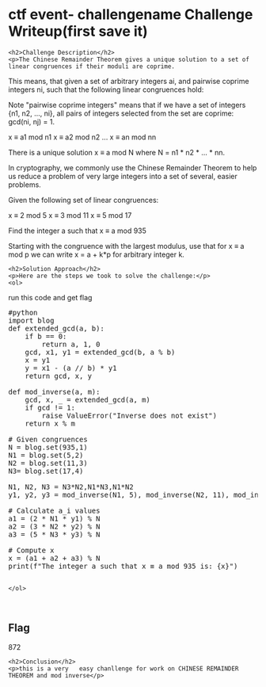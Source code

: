 
<!DOCTYPE html>
<html>

<body>
    <h1>ctf event- challengename Challenge Writeup(first save it)</h1>

    <h2>Challenge Description</h2>
    <p>The Chinese Remainder Theorem gives a unique solution to a set of linear congruences if their moduli are coprime.

This means, that given a set of arbitrary integers ai, and pairwise coprime integers ni, such that the following linear congruences hold:

 Note "pairwise coprime integers" means that if we have a set of integers {n1, n2, ..., ni}, all pairs of integers selected from the set are coprime: gcd(ni, nj) = 1.


x ≡ a1 mod n1
x ≡ a2 mod n2
...
x ≡ an mod nn


There is a unique solution x ≡ a mod N where N = n1 * n2 * ... * nn.

In cryptography, we commonly use the Chinese Remainder Theorem to help us reduce a problem of very large integers into a set of several, easier problems.

Given the following set of linear congruences:

x ≡ 2 mod 5
x ≡ 3 mod 11
x ≡ 5 mod 17


Find the integer a such that x ≡ a mod 935

 Starting with the congruence with the largest modulus, use that for x ≡ a mod p we can write x = a + k*p for arbitrary integer k.
 
</p>
 
    <h2>Solution Approach</h2>
    <p>Here are the steps we took to solve the challenge:</p>
    <ol>
run this code and get flag
<pre>
#python
import blog
def extended_gcd(a, b):
    if b == 0:
        return a, 1, 0
    gcd, x1, y1 = extended_gcd(b, a % b)
    x = y1
    y = x1 - (a // b) * y1
    return gcd, x, y

def mod_inverse(a, m):
    gcd, x, _ = extended_gcd(a, m)
    if gcd != 1:
        raise ValueError("Inverse does not exist")
    return x % m

# Given congruences
N = blog.set(935,1)
N1 = blog.set(5,2)
N2 = blog.set(11,3)
N3= blog.set(17,4)

N1, N2, N3 = N3*N2,N1*N3,N1*N2
y1, y2, y3 = mod_inverse(N1, 5), mod_inverse(N2, 11), mod_inverse(N3, 17)

# Calculate a_i values
a1 = (2 * N1 * y1) % N
a2 = (3 * N2 * y2) % N
a3 = (5 * N3 * y3) % N

# Compute x
x = (a1 + a2 + a3) % N
print(f"The integer a such that x ≡ a mod 935 is: {x}")

</pre>       
    
    </ol>
<br>
    <h2>Flag</h2>
    <p class="flag">872
</p>

    <h2>Conclusion</h2>
    <p>this is a very   easy chanllenge for work on CHINESE REMAINDER THEOREM and mod inverse</p>
</body>
</html>

